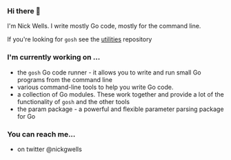 ### Hi there 👋

I'm Nick Wells. I write mostly Go code, mostly for the command line.

If you're looking for `gosh` see the [utilities](https://github.com/nickwells/utilities) repository
<!--
**nickwells/nickwells** is a ✨ _special_ ✨ repository because its `README.md` (this file) appears on your GitHub profile.

Here are some ideas to get you started:

- 🔭 I’m currently working on ...
- 🌱 I’m currently learning ...
- 👯 I’m looking to collaborate on ...
- 🤔 I’m looking for help with ...
- 💬 Ask me about ...
- 📫 How to reach me: ...
- 😄 Pronouns: ...
- ⚡ Fun fact: ...
-->

### I'm currently working on ...

- the `gosh` Go code runner - it allows you to write and run small Go programs from the command line
- various command-line tools to help you write Go code.
- a collection of Go modules. These work together and provide a lot of the functionality of `gosh` and the other tools
- the param package - a powerful and flexible parameter parsing package for Go 

### You can reach me...

- on twitter @nickgwells
